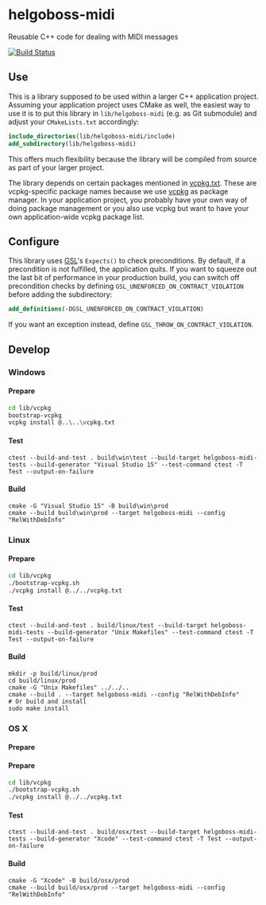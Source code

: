 # helgoboss-midi

Reusable C++ code for dealing with MIDI messages

[![Build Status](https://dev.azure.com/benjaminklum/helgoboss-midi/_apis/build/status/helgoboss.helgoboss-midi?branchName=master)](https://dev.azure.com/benjaminklum/helgoboss-midi/_build/latest?definitionId=1&branchName=master)

## Use

This is a library supposed to be used within a larger C++ application project. Assuming your application project 
uses CMake as well, the easiest way to use it is to put this library in `lib/helgoboss-midi` (e.g. as Git submodule)
and adjust your `CMakeLists.txt` accordingly: 
```cmake
include_directories(lib/helgoboss-midi/include)
add_subdirectory(lib/helgoboss-midi)
```

This offers much flexibility because the library will be compiled from source as part of your larger project.

The library depends on certain packages mentioned in [vcpkg.txt](vcpkg.txt). These are 
vcpkg-specific package names because we use [vcpkg](https://github.com/microsoft/vcpkg) as package manager. In your 
application project, you probably have your own way of doing package management or you also use vcpkg but want 
to have your own application-wide vcpkg package list.


## Configure

This library uses [GSL](https://github.com/microsoft/GSL)'s `Expects()` to check preconditions. By default, if a
precondition is not fulfilled, the application quits. If you want to squeeze out the last bit of performance in your
production build, you can switch off precondition checks by defining `GSL_UNENFORCED_ON_CONTRACT_VIOLATION` before 
adding the subdirectory: 

```cmake
add_definitions(-DGSL_UNENFORCED_ON_CONTRACT_VIOLATION)
```

If you want an exception instead, define `GSL_THROW_ON_CONTRACT_VIOLATION`.

## Develop

### Windows

#### Prepare

```sh
cd lib/vcpkg
bootstrap-vcpkg
vcpkg install @..\..\vcpkg.txt
```

#### Test
```
ctest --build-and-test . build\win\test --build-target helgoboss-midi-tests --build-generator "Visual Studio 15" --test-command ctest -T Test --output-on-failure
```

#### Build
```
cmake -G "Visual Studio 15" -B build\win\prod
cmake --build build\win\prod --target helgoboss-midi --config "RelWithDebInfo"
```

### Linux

#### Prepare

```sh
cd lib/vcpkg
./bootstrap-vcpkg.sh
./vcpkg install @../../vcpkg.txt
```

#### Test
```
ctest --build-and-test . build/linux/test --build-target helgoboss-midi-tests --build-generator "Unix Makefiles" --test-command ctest -T Test --output-on-failure
```

#### Build
```
mkdir -p build/linux/prod
cd build/linux/prod
cmake -G "Unix Makefiles" ../../..
cmake --build . --target helgoboss-midi --config "RelWithDebInfo"
# Or build and install
sudo make install 
```

### OS X

#### Prepare

#### Prepare

```sh
cd lib/vcpkg
./bootstrap-vcpkg.sh
./vcpkg install @../../vcpkg.txt
```

#### Test
```
ctest --build-and-test . build/osx/test --build-target helgoboss-midi-tests --build-generator "Xcode" --test-command ctest -T Test --output-on-failure
```

#### Build
```
cmake -G "Xcode" -B build/osx/prod
cmake --build build/osx/prod --target helgoboss-midi --config "RelWithDebInfo"
```